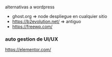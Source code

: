 


alternativas a wordpress
- ghost.org  => node despliegue en cualquier sitio
- https://b2evolution.net/  => antiguo
- https://freewp.com/
	


### auto gestion de UI/UX

https://elementor.com/

